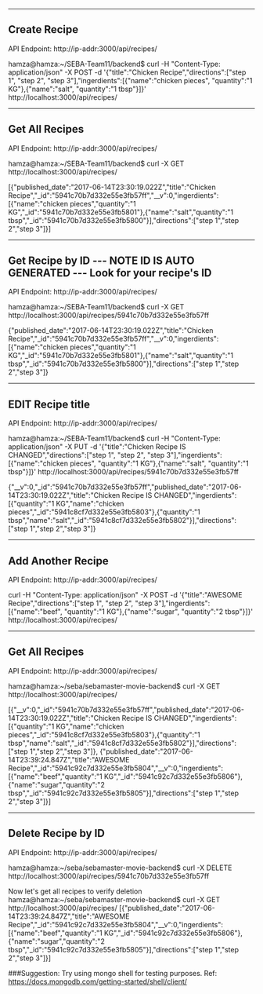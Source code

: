 -------------
Create Recipe
-------------
API Endpoint: http://ip-addr:3000/api/recipes/

hamza@hamza:~/SEBA-Team11/backend$ curl -H "Content-Type: application/json" -X POST -d '{"title":"Chicken Recipe","directions":["step 1", "step 2", "step 3"],"ingerdients":[{"name":"chicken pieces", "quantity":"1 KG"},{"name":"salt", "quantity":"1 tbsp"}]}' http://localhost:3000/api/recipes/

---------------
Get All Recipes
---------------
API Endpoint: http://ip-addr:3000/api/recipes/

hamza@hamza:~/SEBA-Team11/backend$ curl -X GET http://localhost:3000/api/recipes/

[{"published_date":"2017-06-14T23:30:19.022Z","title":"Chicken Recipe","_id":"5941c70b7d332e55e3fb57ff","__v":0,"ingerdients":[{"name":"chicken pieces","quantity":"1 KG","_id":"5941c70b7d332e55e3fb5801"},{"name":"salt","quantity":"1 tbsp","_id":"5941c70b7d332e55e3fb5800"}],"directions":["step 1","step 2","step 3"]}]

-----------------------------------------------------------------------------
Get Recipe by ID --- NOTE ID IS AUTO GENERATED --- Look for your recipe's ID
-----------------------------------------------------------------------------

API Endpoint: http://ip-addr:3000/api/recipes/<recipe-id>

hamza@hamza:~/SEBA-Team11/backend$ curl -X GET http://localhost:3000/api/recipes/5941c70b7d332e55e3fb57ff

{"published_date":"2017-06-14T23:30:19.022Z","title":"Chicken Recipe","_id":"5941c70b7d332e55e3fb57ff","__v":0,"ingerdients":[{"name":"chicken pieces","quantity":"1 KG","_id":"5941c70b7d332e55e3fb5801"},{"name":"salt","quantity":"1 tbsp","_id":"5941c70b7d332e55e3fb5800"}],"directions":["step 1","step 2","step 3"]}

-----------------
EDIT Recipe title
-----------------
API Endpoint: http://ip-addr:3000/api/recipes/<recipe-id>

hamza@hamza:~/SEBA-Team11/backend$ curl -H "Content-Type: application/json" -X PUT -d '{"title":"Chicken Recipe IS CHANGED","directions":["step 1", "step 2", "step 3"],"ingerdients":[{"name":"chicken pieces", "quantity":"1 KG"},{"name":"salt", "quantity":"1 tbsp"}]}' http://localhost:3000/api/recipes/5941c70b7d332e55e3fb57ff

{"__v":0,"_id":"5941c70b7d332e55e3fb57ff","published_date":"2017-06-14T23:30:19.022Z","title":"Chicken Recipe IS CHANGED","ingerdients":[{"quantity":"1 KG","name":"chicken pieces","_id":"5941c8cf7d332e55e3fb5803"},{"quantity":"1 tbsp","name":"salt","_id":"5941c8cf7d332e55e3fb5802"}],"directions":["step 1","step 2","step 3"]}

------------------
Add Another Recipe
------------------
API Endpoint: http://ip-addr:3000/api/recipes/

 
curl -H "Content-Type: application/json" -X POST -d '{"title":"AWESOME Recipe","directions":["step 1", "step 2", "step 3"],"ingerdients":[{"name":"beef", "quantity":"1 KG"},{"name":"sugar", "quantity":"2 tbsp"}]}' http://localhost:3000/api/recipes/

---------------
Get All Recipes
---------------
API Endpoint: http://ip-addr:3000/api/recipes/

hamza@hamza:~/seba/sebamaster-movie-backend$ curl -X GET http://localhost:3000/api/recipes/

[{"__v":0,"_id":"5941c70b7d332e55e3fb57ff","published_date":"2017-06-14T23:30:19.022Z","title":"Chicken Recipe IS CHANGED","ingerdients":[{"quantity":"1 KG","name":"chicken pieces","_id":"5941c8cf7d332e55e3fb5803"},{"quantity":"1 tbsp","name":"salt","_id":"5941c8cf7d332e55e3fb5802"}],"directions":["step 1","step 2","step 3"]},
{"published_date":"2017-06-14T23:39:24.847Z","title":"AWESOME Recipe","_id":"5941c92c7d332e55e3fb5804","__v":0,"ingerdients":[{"name":"beef","quantity":"1 KG","_id":"5941c92c7d332e55e3fb5806"},{"name":"sugar","quantity":"2 tbsp","_id":"5941c92c7d332e55e3fb5805"}],"directions":["step 1","step 2","step 3"]}]


-------------------
Delete Recipe by ID
-------------------
API Endpoint: http://ip-addr:3000/api/recipes/<recipe-id>

hamza@hamza:~/seba/sebamaster-movie-backend$  curl -X DELETE  http://localhost:3000/api/recipes/5941c70b7d332e55e3fb57ff

Now let's get all recipes to verify deletion
hamza@hamza:~/seba/sebamaster-movie-backend$ curl -X GET http://localhost:3000/api/recipes/
[{"published_date":"2017-06-14T23:39:24.847Z","title":"AWESOME Recipe","_id":"5941c92c7d332e55e3fb5804","__v":0,"ingerdients":[{"name":"beef","quantity":"1 KG","_id":"5941c92c7d332e55e3fb5806"},{"name":"sugar","quantity":"2 tbsp","_id":"5941c92c7d332e55e3fb5805"}],"directions":["step 1","step 2","step 3"]}]


###Suggestion: Try using mongo shell for testing purposes. Ref: https://docs.mongodb.com/getting-started/shell/client/

